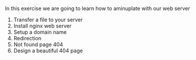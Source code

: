 In this exercise we are going to learn how to aminuplate with our web server
1. Transfer a file to your server
2. Install nginx web server
3. Setup a domain name
4. Redirection
5. Not found page 404
6. Design a beautiful 404 page


